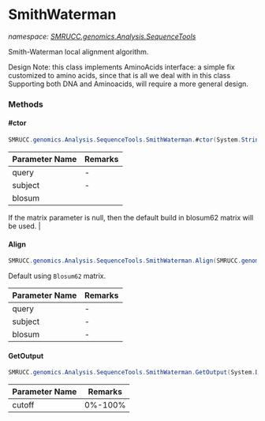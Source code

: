 ﻿# SmithWaterman
_namespace: [SMRUCC.genomics.Analysis.SequenceTools](./index.md)_

Smith-Waterman local alignment algorithm.

 Design Note: this class implements AminoAcids interface: a simple fix customized to amino acids, since that is all we deal with in this class
 Supporting both DNA and Aminoacids, will require a more general design.



### Methods

#### #ctor
```csharp
SMRUCC.genomics.Analysis.SequenceTools.SmithWaterman.#ctor(System.String,System.String,SMRUCC.genomics.Analysis.SequenceTools.Blosum)
```


|Parameter Name|Remarks|
|--------------|-------|
|query|-|
|subject|-|
|blosum|
 If the matrix parameter is null, then the default build in blosum62 matrix will be used.
 |


#### Align
```csharp
SMRUCC.genomics.Analysis.SequenceTools.SmithWaterman.Align(SMRUCC.genomics.SequenceModel.FASTA.FastaToken,SMRUCC.genomics.SequenceModel.FASTA.FastaToken,SMRUCC.genomics.Analysis.SequenceTools.Blosum)
```
Default using ``Blosum62`` matrix.

|Parameter Name|Remarks|
|--------------|-------|
|query|-|
|subject|-|
|blosum|-|


#### GetOutput
```csharp
SMRUCC.genomics.Analysis.SequenceTools.SmithWaterman.GetOutput(System.Double,System.Int32)
```


|Parameter Name|Remarks|
|--------------|-------|
|cutoff|0%-100%|



